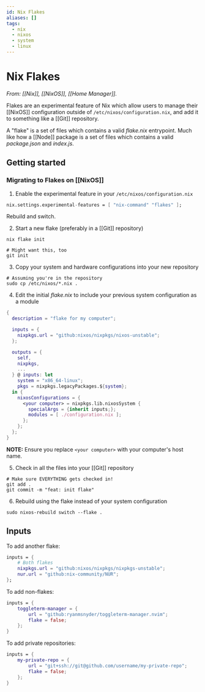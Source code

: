 ```yaml
---
id: Nix Flakes
aliases: []
tags:
  - nix
  - nixos
  - system
  - linux
---
```

# Nix Flakes

*From: [[Nix]], [[NixOS]], [[Home Manager]].*

Flakes are an experimental feature of Nix which allow users to manage their [[NixOS]] configuration outside of `/etc/nixos/configuration.nix`, and add it to something like a [[Git]] repository.

A "flake" is a set of files which contains a valid *flake.nix* entrypoint.
Much like how a [[Node]] package is a set of files which contains a valid *package.json* and *index.js*.

## Getting started

### Migrating to Flakes on [[NixOS]]

1. Enable the experimental feature in your `/etc/nixos/configuration.nix`
```nix
nix.settings.experimental-features = [ "nix-command" "flakes" ];
```
Rebuild and switch.

2. Start a new flake (preferably in a [[Git]] repository)
```shell
nix flake init

# Might want this, too
git init
```

3. Copy your system and hardware configurations into your new repository
```shell
# Assuming you're in the repository
sudo cp /etc/nixos/*.nix .
```

4. Edit the initial *flake.nix* to include your previous system configuration as a module
```nix
{
  description = "flake for my computer";

  inputs = {
    nixpkgs.url = "github:nixos/nixpkgs/nixos-unstable";
  };

  outputs = {
    self,
    nixpkgs,
    ...
  } @ inputs: let
    system = "x86_64-linux";
    pkgs = nixpkgs.legacyPackages.${system};
  in {
    nixosConfigurations = {
      <your computer> = nixpkgs.lib.nixosSystem {
        specialArgs = {inherit inputs;};
        modules = [ ./configuration.nix ];
      };
    };
  };
}
```
**NOTE:** Ensure you replace `<your computer>` with your computer's host name.

5. Check in all the files into your [[Git]] repository
```shell
# Make sure EVERYTHING gets checked in!
git add .
git commit -m "feat: init flake"
```

6. Rebuild using the flake instead of your system configuration
```shell
sudo nixos-rebuild switch --flake .
```

## Inputs

To add another flake:
```nix
inputs = {
    # Both flakes
    nixpkgs.url = "github:nixos/nixpkgs/nixpkgs-unstable";
    nur.url = "github:nix-community/NUR";
};
```

To add non-flakes:
```nix
inputs = {
    toggleterm-manager = {
        url = "github:ryanmsnyder/toggleterm-manager.nvim";
        flake = false;
    };
}
```

To add private repositories:
```nix
inputs = {
    my-private-repo = {
        url = "git+ssh://git@github.com/username/my-private-repo";
        flake = false;
    };
}
```

